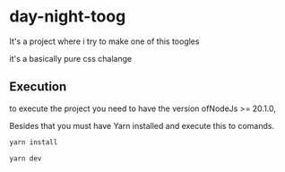 # day-night-toog

<link href='https://www.figma.com/file/tgsZlhn3AZRqiOPhJ8EYW7/Toggle-Buttons-(Community)?node-id=1-1124&t=RzLuS2PTvdDE0DOI-0'>It's a project where i try to make one of this toogles</link>

it's a basically pure css chalange

## Execution
to execute the project you need to have the version ofNodeJs >= 20.1.0,

Besides that you must have Yarn installed and execute this to comands.

```bash
yarn install

yarn dev
```

